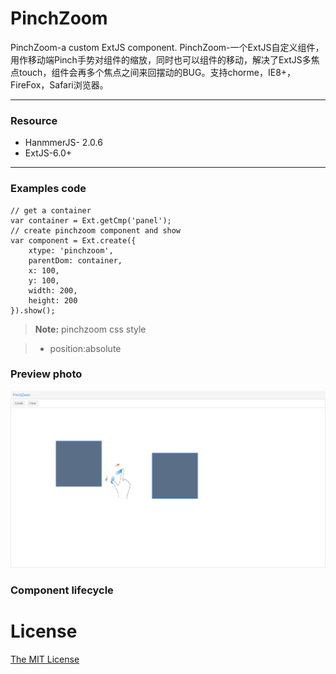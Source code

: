 PinchZoom
===================

PinchZoom-a custom ExtJS component.
PinchZoom-一个ExtJS自定义组件，用作移动端Pinch手势对组件的缩放，同时也可以组件的移动，解决了ExtJS多焦点touch，组件会再多个焦点之间来回摆动的BUG。支持chorme，IE8+，FireFox，Safari浏览器。

----------


### Resource

 - HanmmerJS- 2.0.6
 - ExtJS-6.0+


----------


### Examples code
```
// get a container
var container = Ext.getCmp('panel');
// create pinchzoom component and show
var component = Ext.create({
	xtype: 'pinchzoom',
    parentDom: container,
    x: 100,
    y: 100,
    width: 200,
    height: 200
}).show();
```
> **Note:** pinchzoom css style 

> -  position:absolute


### Preview photo
![](pinchzoom.png)

### Component lifecycle

# License

[The MIT License](http://opensource.org/licenses/MIT)
